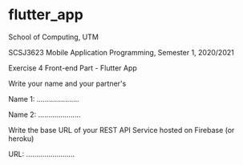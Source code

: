 # flutter_app

School of Computing, UTM

SCSJ3623 Mobile Application Programming,
Semester 1, 2020/2021

Exercise 4
Front-end Part - Flutter App

Write your name and your partner's

Name 1: .....................

Name 2: .....................

Write the base URL of your REST API Service hosted on Firebase (or heroku)

URL: ........................
